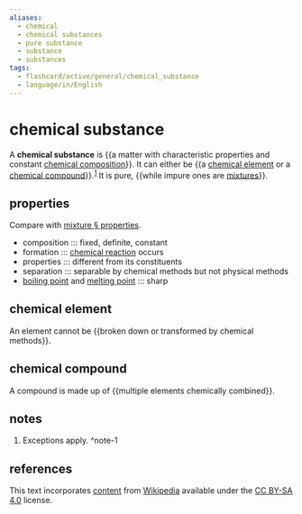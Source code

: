 ```yaml
---
aliases:
  - chemical
  - chemical substances
  - pure substance
  - substance
  - substances
tags:
  - flashcard/active/general/chemical_substance
  - language/in/English
---
```


# chemical substance

A __chemical substance__ is {{a matter with characteristic properties and constant [chemical composition](chemical%20composition.md)}}. It can either be {{a [chemical element](#chemical%20element) or a [chemical compound](#chemical%20compound)}}.<sup>[1](#^note-1)</sup> It is pure, {{while impure ones are [mixtures](mixture.md)}}. <!--SR:!2024-12-28,358,230!2028-11-23,1538,310!2028-06-24,1491,350-->

## properties

Compare with [mixture § properties](mixture.md#properties).

- composition ::: fixed, definite, constant <!--SR:!2028-11-18,1534,310!2025-04-23,319,358-->
- formation ::: [chemical reaction](chemical%20reaction.md) occurs <!--SR:!2027-10-06,1287,350!2025-04-18,315,358-->
- properties ::: different from its constituents <!--SR:!2028-10-18,1490,310!2025-07-02,376,358-->
- separation ::: separable by chemical methods but not physical methods <!--SR:!2026-01-01,769,330!2025-03-25,276,338-->
- [boiling point](boiling%20point.md) and [melting point](melting%20point.md) ::: sharp <!--SR:!2026-02-14,806,330!2024-12-28,223,338-->

## chemical element

An element cannot be {{broken down or transformed by chemical methods}}. <!--SR:!2026-04-11,783,290-->

## chemical compound

A compound is made up of {{multiple elements chemically combined}}. <!--SR:!2025-05-15,553,290-->

## notes

1. Exceptions apply. ^note-1

## references

This text incorporates [content](https://en.wikipedia.org/wiki/chemical_substance) from [Wikipedia](Wikipedia.md) available under the [CC BY-SA 4.0](https://creativecommons.org/licenses/by-sa/4.0/) license.
